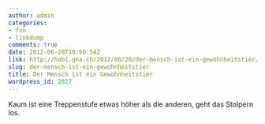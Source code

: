 ```yaml
---
author: admin
categories:
- fun
- linkdump
comments: true
date: 2012-06-28T18:50:54Z
link: http://habi.gna.ch/2012/06/28/der-mensch-ist-ein-gewohnheitstier/
slug: der-mensch-ist-ein-gewohnheitstier
title: Der Mensch ist ein Gewohnheitstier
wordpress_id: 2827
---
```


Kaum ist eine Treppenstufe etwas höher als die anderen, geht das Stolpern los.

